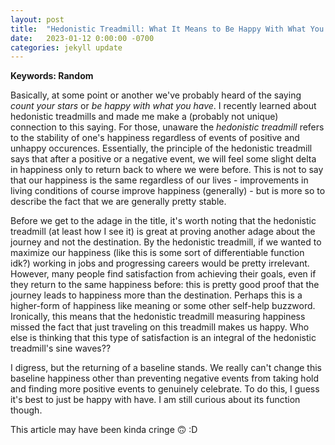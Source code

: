 ```yaml
---
layout: post
title:  "Hedonistic Treadmill: What It Means to Be Happy With What You Have"
date:   2023-01-12 0:00:00 -0700
categories: jekyll update
---
```

<script src="https://cdn.mathjax.org/mathjax/latest/MathJax.js?config=TeX-AMS-MML_HTMLorMML" type="text/javascript"></script>

**Keywords: Random**

Basically, at some point or another we've probably heard of the saying *count your stars* or *be happy with what you have*. I recently learned about hedonistic treadmills and made me make a (probably not unique) connection to this saying. For those, unaware the *hedonistic treadmill* refers to the stability of one's happiness regardless of events of positive and unhappy occurences. Essentially, the principle of the hedonistic treadmill says that after a positive or a negative event, we will feel some slight delta in happiness only to return back to where we were before. This is not to say that our happiness is the same regardless of our lives - improvements in living conditions of course improve happiness (generally) - but is more so to describe the fact that we are generally pretty stable. 

Before we get to the adage in the title, it's worth noting that the hedonistic treadmill (at least how I see it) is great at proving another adage about the journey and not the destination. By the hedonistic treadmill, if we wanted to maximize our happiness (like this is some sort of differentiable function idk?) working in jobs and progressing careers would be pretty irrelevant. However, many people find satisfaction from achieving their goals, even if they return to the same happiness before: this is pretty good proof that the journey leads to happiness more than the destination. Perhaps this is a higher-form of happiness like meaning or some other self-help buzzword. Ironically, this means that the hedonistic treadmill measuring happiness missed the fact that just traveling on this treadmill makes us happy. Who else is thinking that this type of satisfaction is an integral of the hedonistic treadmill's sine waves??

I digress, but the returning of a baseline stands. We really can't change this baseline happiness other than preventing negative events from taking hold and finding more positive events to genuinely celebrate. To do this, I guess it's best to just be happy with have. I am still curious about its function though.

This article may have been kinda cringe 🙃 :D